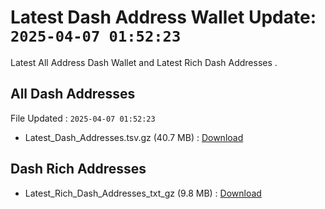 # Latest Dash Address Wallet Update: `2025-04-07 01:52:23`

Latest All Address Dash Wallet and Latest Rich Dash Addresses .

## All Dash Addresses

File Updated : `2025-04-07 01:52:23`

- Latest_Dash_Addresses.tsv.gz (40.7 MB) : [Download](https://github.com/Pymmdrza/Rich-Address-Wallet/releases/tag/Dash)

## Dash Rich Addresses

- Latest_Rich_Dash_Addresses_txt_gz (9.8 MB) : [Download](https://github.com/Pymmdrza/Rich-Address-Wallet/releases/tag/Dash)
